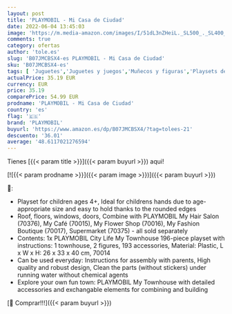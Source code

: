 ```yaml
---
layout: post
title: 'PLAYMOBIL - Mi Casa de Ciudad'
date: 2022-06-04 13:45:03
image: 'https://m.media-amazon.com/images/I/51dL3nZHeiL._SL500_._SL400_.jpg'
comments: true
category: ofertas
author: 'tole.es'
slug: 'B07JMCBSX4-es PLAYMOBIL - Mi Casa de Ciudad'
sku: 'B07JMCBSX4-es'
tags: [ 'Juguetes','Juguetes y juegos','Muñecos y figuras','Playsets de figuras de juguete para niños','playmobil','🇪🇸', ]
actualPrice: 35.19 EUR
currency: EUR
price: 35.19
comparePrice: 54.99 EUR
prodname: 'PLAYMOBIL - Mi Casa de Ciudad'
country: 'es'
flag: '🇪🇸'
brand: 'PLAYMOBIL'
buyurl: 'https://www.amazon.es/dp/B07JMCBSX4/?tag=tolees-21'
descuento: '36.01'
average: '48.6117021276594'
---
```


Tienes [{{< param title >}}]({{< param buyurl >}}) aqui!

[![{{< param prodname >}}]({{< param image >}})]({{< param buyurl >}})

🔎:

- Playset for children ages 4+, Ideal for childrens hands due to age-appropriate size and easy to hold thanks to the rounded edges
- Roof, floors, windows, doors, Combine with PLAYMOBIL My Hair Salon (70376), My Café (70015), My Flower Shop (70016), My Fashion Boutique (70017), Supermarket (70375) - all sold separately
- Contents: 1x PLAYMOBIL City Life My Townhouse 196-piece playset with instructions: 1 townhouse, 2 figures, 193 accessories, Material: Plastic, L x W x H: 26 x 33 x 40 cm, 70014
- Can be used everyday: Instructions for assembly with parents, High quality and robust design, Clean the parts (without stickers) under running water without chemical agents
- Explore your own fun town: PLAYMOBIL My Townhouse with detailed accessories and exchangable elements for combining and building

[🛒 Comprar!!!]({{< param buyurl >}})
